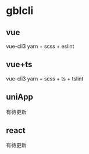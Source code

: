 # gblcli

## vue

vue-cli3
yarn + scss + eslint

## vue+ts

vue-cli3
yarn + scss + ts + tslint

## uniApp

有待更新

## react

有待更新

